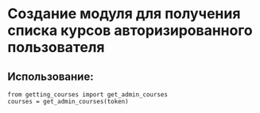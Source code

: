 # Создание модуля для получения списка курсов авторизированного пользователя

## Использование:

    from getting_courses import get_admin_courses
    courses = get_admin_courses(token)
